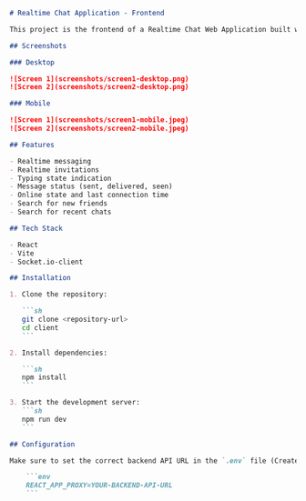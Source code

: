 ````markdown
# Realtime Chat Application - Frontend

This project is the frontend of a Realtime Chat Web Application built with React and Vite. It features real-time messaging, invitations, typing status, message status, online state, and search functionalities for friends and recent chats.

## Screenshots

### Desktop

![Screen 1](screenshots/screen1-desktop.png)
![Screen 2](screenshots/screen2-desktop.png)

### Mobile

![Screen 1](screenshots/screen1-mobile.jpeg)
![Screen 2](screenshots/screen2-mobile.jpeg)

## Features

- Realtime messaging
- Realtime invitations
- Typing state indication
- Message status (sent, delivered, seen)
- Online state and last connection time
- Search for new friends
- Search for recent chats

## Tech Stack

- React
- Vite
- Socket.io-client

## Installation

1. Clone the repository:

   ```sh
   git clone <repository-url>
   cd client
   ```

2. Install dependencies:

   ```sh
   npm install
   ```

3. Start the development server:
   ```sh
   npm run dev
   ```

## Configuration

Make sure to set the correct backend API URL in the `.env` file (Create this file first).

    ```env
    REACT_APP_PROXY=YOUR-BACKEND-API-URL
    ```
````
